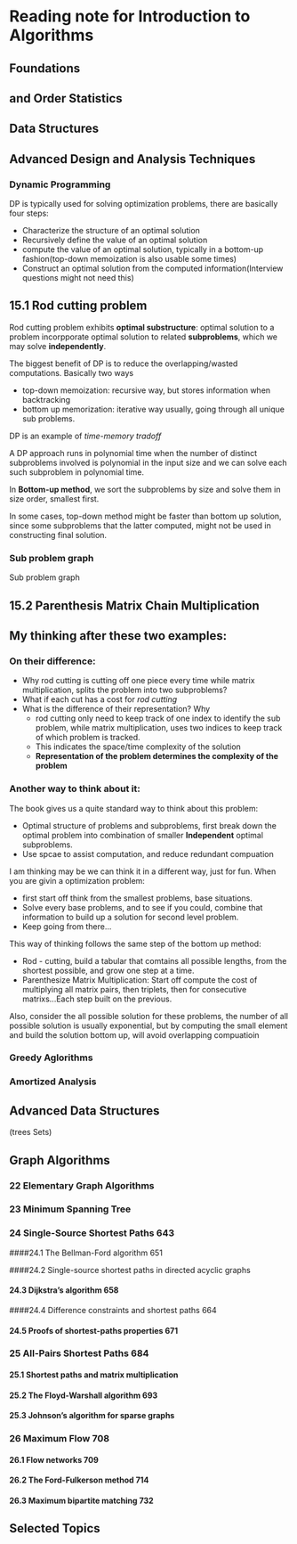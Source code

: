 # Reading note for Introduction to Algorithms



## Foundations

## and Order Statistics

## Data Structures

## Advanced Design and Analysis Techniques

### Dynamic Programming
DP is typically used for solving optimization problems, there are basically four steps:
* Characterize the structure of an optimal solution
* Recursively define the value of an optimal solution
* compute the value of an optimal solution, typically in a bottom-up fashion(top-down memoization is also usable some times)
* Construct an optimal solution from the computed information(Interview questions might not need this)
## 15.1 Rod cutting problem
Rod cutting problem exhibits **optimal substructure**: optimal solution to a problem incorpporate optimal solution to related **subproblems**, which we may solve **independently**. 

The biggest benefit of DP is to reduce the overlapping/wasted computations. Basically two ways
* top-down memoization: recursive way, but stores information when backtracking
* bottom up memorization: iterative way usually, going through all unique sub problems. 

DP is an example of *time-memory tradoff*

A DP approach runs in polynomial time when the number of distinct subproblems involved is polynomial in the input size and we can solve each such subproblem in polynomial time.

In **Bottom-up method**, we sort the subproblems by size and solve them in size order, smallest first. 

In some cases, top-down method might be faster than bottom up solution, since some subproblems that the latter computed, might not be used in constructing final solution.
### Sub problem graph
Sub problem graph
## 15.2 Parenthesis Matrix Chain Multiplication


## My thinking after these two examples:
### On their difference:
* Why rod cutting is cutting off one piece every time while matrix multiplication, splits the problem into two subproblems?
* What if each cut has a cost for *rod cutting*
* What is the difference of their representation? Why
    - rod cutting only need to keep track of one index to identify the sub problem, while matrix multiplication, uses two indices to keep track of which problem is tracked.
    - This indicates the space/time complexity of the solution
    - **Representation of the problem determines the complexity of the problem**

### Another way to think about it:
The book gives us a quite standard way to think about this problem:
* Optimal structure of problems and subproblems, first break down the optimal problem into combination of smaller **Independent** optimal subproblems. 
* Use spcae to assist computation, and reduce redundant compuation

I am thinking may be we can think it in a different way, just for fun. When you are givin a optimization problem:
* first start off think from the smallest problems, base situations. 
* Solve every base problems, and to see if you could, combine that information to build up a solution for second level problem. 
* Keep going from there...

This way of thinking follows the same step of the bottom up method:
* Rod - cutting, build a tabular that comtains all possible lengths, from the shortest possible, and grow one step at a time.
* Parenthesize Matrix Multiplication: Start off compute the cost of multiplying all matrix pairs, then triplets, then for consecutive matrixs...Each step built on the previous. 

Also, consider the all possible solution for these problems, the number of all possible solution is usually exponential, but by computing the small element and build the solution bottom up, will avoid overlapping compuatioin


### Greedy Aglorithms

### Amortized Analysis

## Advanced Data Structures

(trees Sets)

## Graph Algorithms

### 22 Elementary Graph Algorithms

### 23 Minimum Spanning Tree

### 24 Single-Source Shortest Paths 643

####24.1 The Bellman-Ford algorithm 651

####24.2 Single-source shortest paths in directed acyclic graphs

#### 24.3 Dijkstra’s algorithm 658

####24.4 Difference constraints and shortest paths 664

#### 24.5 Proofs of shortest-paths properties 671

### 25 All-Pairs Shortest Paths 684

#### 25.1 Shortest paths and matrix multiplication

#### 25.2 The Floyd-Warshall algorithm 693

#### 25.3 Johnson’s algorithm for sparse graphs

### 26 Maximum Flow 708

#### 26.1 Flow networks 709

#### 26.2 The Ford-Fulkerson method 714

#### 26.3 Maximum bipartite matching 732



## Selected Topics

